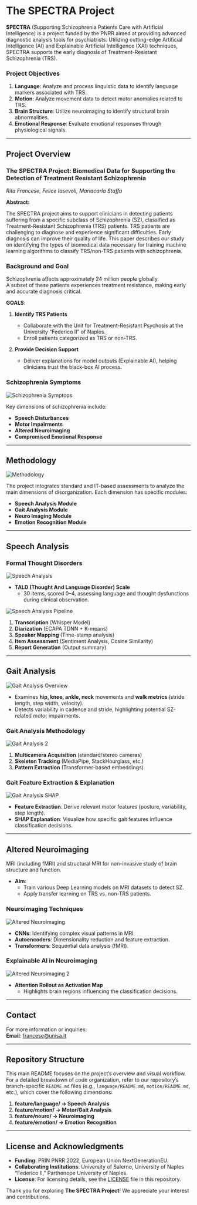 # The SPECTRA Project

**SPECTRA** (Supporting Schizophrenia Patients Care with Artificial Intelligence) is a project funded by the PNRR aimed at providing advanced diagnostic analysis tools for psychiatrists. Utilizing cutting-edge Artificial Intelligence (AI) and Explainable Artificial Intelligence (XAI) techniques, SPECTRA supports the early diagnosis of Treatment-Resistant Schizophrenia (TRS).

### Project Objectives

1. **Language**: Analyze and process linguistic data to identify language markers associated with TRS.
2. **Motion**: Analyze movement data to detect motor anomalies related to TRS.
3. **Brain Structure**: Utilize neuroimaging to identify structural brain abnormalities.
4. **Emotional Response**: Evaluate emotional responses through physiological signals.

---

## Project Overview

### The SPECTRA Project: Biomedical Data for Supporting the Detection of Treatment Resistant Schizophrenia

*Rita Francese, Felice Iasevoli, Mariacarla Staffa*

**Abstract:**

The SPECTRA project aims to support clinicians in detecting patients suffering from a specific subclass of Schizophrenia (SZ), classified as Treatment-Resistant Schizophrenia (TRS) patients. TRS patients are challenging to diagnose and experience significant difficulties. Early diagnosis can improve their quality of life. This paper describes our study on identifying the types of biomedical data necessary for training machine learning algorithms to classify TRS/non-TRS patients with schizophrenia.

### Background and Goal

Schizophrenia affects approximately 24 million people globally.  
A subset of these patients experiences treatment resistance, making early and accurate diagnosis critical.

**GOALS**:

1. **Identify TRS Patients**  
   - Collaborate with the Unit for Treatment-Resistant Psychosis at the University “Federico II” of Naples.  
   - Enroll patients categorized as TRS or non-TRS.

2. **Provide Decision Support**  
   - Deliver explanations for model outputs (Explainable AI), helping clinicians trust the black-box AI process.


### Schizophrenia Symptoms

![Schizophrenia Symptops](assests/images/schizophrenia_symptops.png)

Key dimensions of schizophrenia include:
- **Speech Disturbances**  
- **Motor Impairments**  
- **Altered Neuroimaging**  
- **Compromised Emotional Response**

---

## Methodology

![Methodology](assests/images/methodology.png)

The project integrates standard and IT-based assessments to analyze the main dimensions of disorganization. Each dimension has specific modules:

- **Speech Analysis Module**  
- **Gait Analysis Module**  
- **Neuro Imaging Module**  
- **Emotion Recognition Module**

---

## Speech Analysis

### Formal Thought Disorders

![Speech Analysis](assests/images/speech_analysis.png)

- **TALD (Thought And Language Disorder) Scale**  
  - 30 items, scored 0–4, assessing language and thought dysfunctions during clinical observation.


![Speech Analysis Pipeline](assests/images/speech_pipeline.png)

1. **Transcription** (Whisper Model)  
2. **Diarization** (ECAPA TDNN + K-means)  
3. **Speaker Mapping** (Time-stamp analysis)  
4. **Item Assessment** (Sentiment Analysis, Cosine Similarity)  
5. **Report Generation** (Output summary)

---

## Gait Analysis

![Gait Analysis Overview](assests/images/gait_analysis.png)

- Examines **hip, knee, ankle, neck** movements and **walk metrics** (stride length, step width, velocity).
- Detects variability in cadence and stride, highlighting potential SZ-related motor impairments.

### Gait Analysis Methodology

![Gait Analysis 2](assests/images/gait_analysis_2.png)
1. **Multicamera Acquisition** (standard/stereo cameras)
2. **Skeleton Tracking** (MediaPipe, StackHourglass, etc.)
3. **Pattern Extraction** (Transformer-based embeddings)

### Gait Feature Extraction & Explanation

![Gait Analysis SHAP](assests/images/gait_analysis_shap.png)

- **Feature Extraction**: Derive relevant motor features (posture, variability, step length).
- **SHAP Explanation**: Visualize how specific gait features influence classification decisions.

---

## Altered Neuroimaging

MRI (including fMRI) and structural MRI for non-invasive study of brain structure and function.

- **Aim**:  
  - Train various Deep Learning models on MRI datasets to detect SZ.  
  - Apply transfer learning on TRS vs. non-TRS patients.

### Neuroimaging Techniques

![Altered Neuroimaging](assests/images/altered_neuroimaging.png)

- **CNNs**: Identifying complex visual patterns in MRI.  
- **Autoencoders**: Dimensionality reduction and feature extraction.  
- **Transformers**: Sequential data analysis (fMRI).

### Explainable AI in Neuroimaging

![Altered Neuroimaging 2](assests/images/altered_neuroimaging_2.png)

- **Attention Rollout as Activation Map**  
  - Highlights brain regions influencing the classification decisions.

---

## Contact

For more information or inquiries:  
**Email**: [francese@unisa.it](mailto:francese@unisa.it)

---

## Repository Structure

This main README focuses on the project’s overview and visual workflow. For a detailed breakdown of code organization, refer to our repository’s branch-specific `README.md` files (e.g., `language/README.md`, `motion/README.md`, etc.), which cover the following dimensions:

1. **feature/language/ -> Speech Analysis**  
2. **feature/motion/ -> Motor/Gait Analysis**  
3. **feature/neuro/ -> Neuroimaging**  
4. **feature/emotion/ -> Emotion Recognition**

---

## License and Acknowledgments

- **Funding**: PRIN PNRR 2022, European Union NextGenerationEU.  
- **Collaborating Institutions**: University of Salerno, University of Naples “Federico II,” Parthenope University of Naples.  
- **License**: For licensing details, see the [LICENSE](LICENSE) file in this repository.

Thank you for exploring **The SPECTRA Project**! We appreciate your interest and contributions. 

